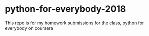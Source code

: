 # python-for-everybody-2018
This repo is for my homework submissions for the class, python for everybody on coursera

